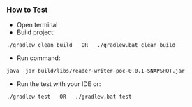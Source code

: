 ### How to Test

* Open terminal
* Build project:
```jshelllanguage
./gradlew clean build   OR   ./gradlew.bat clean build
```
* Run command: 
```jshelllanguage
java -jar build/libs/reader-writer-poc-0.0.1-SNAPSHOT.jar
```
* Run the test with your IDE or:
```jshelllanguage
./gradlew test   OR   ./gradlew.bat test
```
 